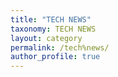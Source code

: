 ```yaml
---
title: "TECH NEWS"
taxonomy: TECH NEWS
layout: category
permalink: /tech%news/
author_profile: true
---
```


